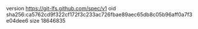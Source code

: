 version https://git-lfs.github.com/spec/v1
oid sha256:ca5762cd9f322cf172f3c233ac726fbae89aec65db8c05b96aff0a7f3e04dee6
size 18646835
